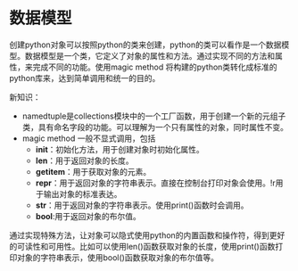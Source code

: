 # 数据模型

创建python对象可以按照python的类来创建，python的类可以看作是一个数据模型。数据模型是一个类，它定义了对象的属性和方法。通过实现不同的方法和属性，来完成不同的功能。使用magic method 将构建的python类转化成标准的python库来，达到简单调用和统一的目的。

新知识：

- namedtuple是collections模块中的一个工厂函数，用于创建一个新的元组子类，具有命名字段的功能。可以理解为一个只有属性的对象，同时属性不变。
- magic method 一般不显式调用，包括
  - __init__：初始化方法，用于创建对象时初始化属性。
  - __len__：用于返回对象的长度。
  - __getitem__：用于获取对象的元素。
  - __repr__：用于返回对象的字符串表示。直接在控制台打印对象会使用。!r用于输出对象的标准表达。
  - __str__：用于返回对象的字符串表示。使用print()函数时会调用。
  - __bool__:用于返回对象的布尔值。
  
通过实现特殊方法，让对象可以隐式使用python的内置函数和操作符，得到更好的可读性和可用性。比如可以使用len()函数获取对象的长度，使用print()函数打印对象的字符串表示，使用bool()函数获取对象的布尔值等。
